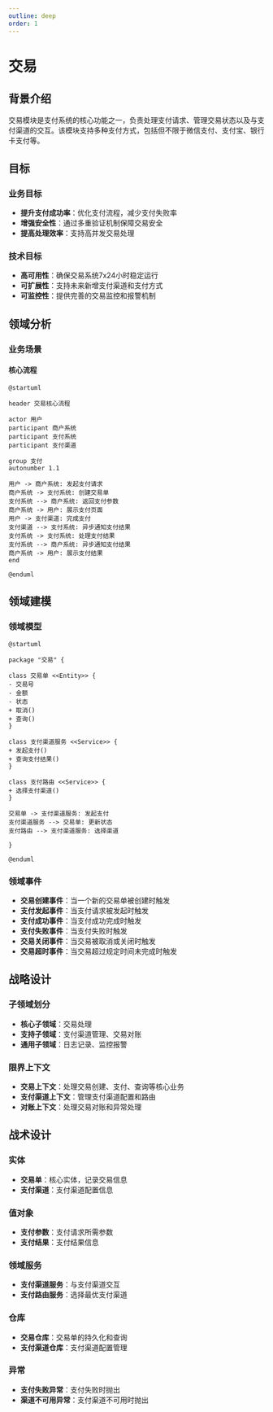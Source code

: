 ```yaml
---
outline: deep
order: 1
---
```

# 交易

## 背景介绍
交易模块是支付系统的核心功能之一，负责处理支付请求、管理交易状态以及与支付渠道的交互。该模块支持多种支付方式，包括但不限于微信支付、支付宝、银行卡支付等。

## 目标

### 业务目标
- **提升支付成功率**：优化支付流程，减少支付失败率
- **增强安全性**：通过多重验证机制保障交易安全
- **提高处理效率**：支持高并发交易处理

### 技术目标
- **高可用性**：确保交易系统7x24小时稳定运行
- **可扩展性**：支持未来新增支付渠道和支付方式
- **可监控性**：提供完善的交易监控和报警机制

## 领域分析

### 业务场景

#### 核心流程

```plantuml
@startuml

header 交易核心流程

actor 用户
participant 商户系统
participant 支付系统
participant 支付渠道

group 支付
autonumber 1.1

用户 -> 商户系统: 发起支付请求
商户系统 -> 支付系统: 创建交易单
支付系统 --> 商户系统: 返回支付参数
商户系统 -> 用户: 展示支付页面
用户 -> 支付渠道: 完成支付
支付渠道 --> 支付系统: 异步通知支付结果
支付系统 -> 支付系统: 处理支付结果
支付系统 --> 商户系统: 异步通知支付结果
商户系统 -> 用户: 展示支付结果
end

@enduml
```

## 领域建模

### 领域模型

```plantuml
@startuml

package "交易" {

class 交易单 <<Entity>> {
- 交易号
- 金额
- 状态
+ 取消()
+ 查询()
}

class 支付渠道服务 <<Service>> {
+ 发起支付()
+ 查询支付结果()
}

class 支付路由 <<Service>> {
+ 选择支付渠道()
}

交易单 -> 支付渠道服务: 发起支付
支付渠道服务 --> 交易单: 更新状态
支付路由 --> 支付渠道服务: 选择渠道

}

@enduml
```

### 领域事件

- **交易创建事件**：当一个新的交易单被创建时触发
- **支付发起事件**：当支付请求被发起时触发
- **支付成功事件**：当支付成功完成时触发
- **支付失败事件**：当支付失败时触发
- **交易关闭事件**：当交易被取消或关闭时触发
- **交易超时事件**：当交易超过规定时间未完成时触发

## 战略设计

### 子领域划分
- **核心子领域**：交易处理
- **支持子领域**：支付渠道管理、交易对账
- **通用子领域**：日志记录、监控报警

### 限界上下文
- **交易上下文**：处理交易创建、支付、查询等核心业务
- **支付渠道上下文**：管理支付渠道配置和路由
- **对账上下文**：处理交易对账和异常处理

## 战术设计

### 实体
- **交易单**：核心实体，记录交易信息
- **支付渠道**：支付渠道配置信息

### 值对象
- **支付参数**：支付请求所需参数
- **支付结果**：支付结果信息

### 领域服务
- **支付渠道服务**：与支付渠道交互
- **支付路由服务**：选择最优支付渠道

### 仓库
- **交易仓库**：交易单的持久化和查询
- **支付渠道仓库**：支付渠道配置管理

### 异常
- **支付失败异常**：支付失败时抛出
- **渠道不可用异常**：支付渠道不可用时抛出
